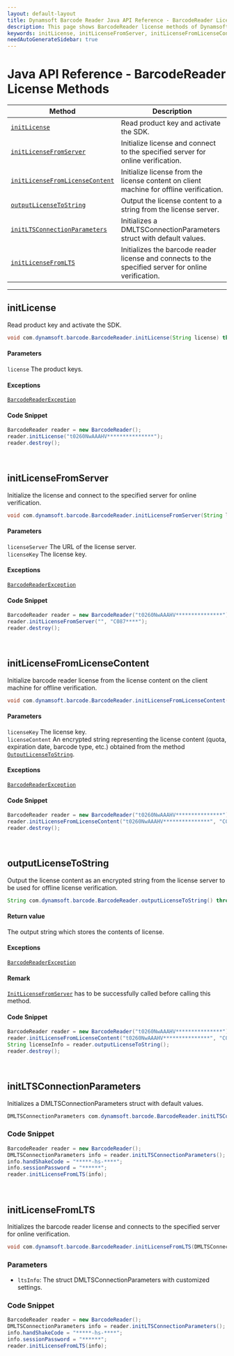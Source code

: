 ```yaml
---
layout: default-layout
title: Dynamsoft Barcode Reader Java API Reference - BarcodeReader License Methods
description: This page shows BarcodeReader license methods of Dynamsoft Barcode Reader for Java SDK API Reference.
keywords: initLicense, initLicenseFromServer, initLicenseFromLicenseContent, outputLicenseToString, license methods, BarcodeReader, api reference, java
needAutoGenerateSidebar: true
---
```



# Java API Reference - BarcodeReader License Methods

  | Method               | Description |
  |----------------------|-------------|
  | [`initLicense`](#initlicense) | Read product key and activate the SDK. |
  | [`initLicenseFromServer`](#initlicensefromserver) | Initialize license and connect to the specified server for online verification. |
  | [`initLicenseFromLicenseContent`](#initlicensefromlicensecontent) | Initialize license from the license content on client machine for offline verification. |
  | [`outputLicenseToString`](#outputlicensetostring) | Output the license content to a string from the license server. |
  | [`initLTSConnectionParameters`](#initltsconnectionparameters) | Initializes a DMLTSConnectionParameters struct with default values. |
  | [`initLicenseFromLTS`](#initlicensefromlts) | Initializes the barcode reader license and connects to the specified server for online verification. |

  ---





## initLicense
Read product key and activate the SDK.

```java
void com.dynamsoft.barcode.BarcodeReader.initLicense(String license) throws BarcodeReaderException
```   
   
#### Parameters
`license` The product keys.


#### Exceptions
[`BarcodeReaderException`](../class/BarcodeReaderException.md)


#### Code Snippet
```java
BarcodeReader reader = new BarcodeReader();
reader.initLicense("t0260NwAAAHV***************");
reader.destroy();
```

&nbsp;





## initLicenseFromServer
Initialize the license and connect to the specified server for online verification.

```java
void com.dynamsoft.barcode.BarcodeReader.initLicenseFromServer(String licenseServer, String licenseKey)	throws BarcodeReaderException
```   
   
#### Parameters
`licenseServer` The URL of the license server.  
`licenseKey` The license key.

#### Exceptions
[`BarcodeReaderException`](../class/BarcodeReaderException.md)


#### Code Snippet
```java
BarcodeReader reader = new BarcodeReader("t0260NwAAAHV***************");
reader.initLicenseFromServer("", "C087****");
reader.destroy();
```

&nbsp;






## initLicenseFromLicenseContent
Initialize barcode reader license from the license content on the client machine for offline verification.

```java
void com.dynamsoft.barcode.BarcodeReader.initLicenseFromLicenseContent(String licenseKey, String licenseContent) throws BarcodeReaderException
```   

#### Parameters
`licenseKey` The license key.  
`licenseContent` An encrypted string representing the license content (quota, expiration date, barcode type, etc.) obtained from the method [`OutputLicenseToString`](#outputlicensetostring).


#### Exceptions
[`BarcodeReaderException`](../class/BarcodeReaderException.md)


#### Code Snippet
```java
BarcodeReader reader = new BarcodeReader("t0260NwAAAHV***************");
reader.initLicenseFromLicenseContent("t0260NwAAAHV***************", "C087****");
reader.destroy();
```

&nbsp;






## outputLicenseToString
Output the license content as an encrypted string from the license server to be used for offline license verification.

```java
String com.dynamsoft.barcode.BarcodeReader.outputLicenseToString() throws BarcodeReaderException
```   
   
#### Return value
The output string which stores the contents of license.


#### Exceptions
[`BarcodeReaderException`](../class/BarcodeReaderException.md)


#### Remark
[`InitLicenseFromServer`](#initlicensefromserver) has to be successfully called before calling this method.


#### Code Snippet
```java
BarcodeReader reader = new BarcodeReader("t0260NwAAAHV***************");
reader.initLicenseFromLicenseContent("t0260NwAAAHV***************", "C087****");
String licenseInfo = reader.outputLicenseToString();
reader.destroy();
```
&nbsp;


## initLTSConnectionParameters

Initializes a DMLTSConnectionParameters struct with default values.

```java
DMLTSConnectionParameters com.dynamsoft.barcode.BarcodeReader.initLTSConnectionParameters() throws BarcodeReaderException
```
   
### Code Snippet

```java
BarcodeReader reader = new BarcodeReader();
DMLTSConnectionParameters info = reader.initLTSConnectionParameters();
info.handShakeCode = "*****-hs-****";
info.sessionPassword = "******";
reader.initLicenseFromLTS(info);
```

&nbsp;


## initLicenseFromLTS

Initializes the barcode reader license and connects to the specified server for online verification.

```java
void com.dynamsoft.barcode.BarcodeReader.initLicenseFromLTS(DMLTSConnectionParameters ltsInfo) throws BarcodeReaderException
```

### Parameters

- `ltsInfo`: The struct DMLTSConnectionParameters with customized settings.  


### Code Snippet

```java
BarcodeReader reader = new BarcodeReader();
DMLTSConnectionParameters info = reader.initLTSConnectionParameters();
info.handShakeCode = "*****-hs-****";
info.sessionPassword = "******";
reader.initLicenseFromLTS(info);
```

&nbsp;
